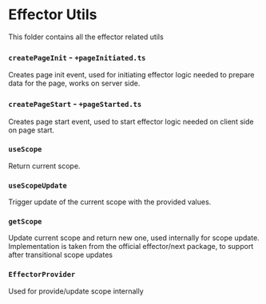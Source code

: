 # Effector Utils
This folder contains all the effector related utils

### `createPageInit` - `+pageInitiated.ts`

Creates page init event, used for initiating effector logic needed to prepare data for the page, works on server side.

### `createPageStart` - `+pageStarted.ts`

Creates page start event, used to start effector logic needed on client side on page start.

### `useScope`

Return current scope.

### `useScopeUpdate`

Trigger update of the current scope with the provided values.

### `getScope`

Update current scope and return new one, used internally for scope update. Implementation is taken from the official
effector/next package, to support after transitional scope updates

### `EffectorProvider`

Used for provide/update scope internally